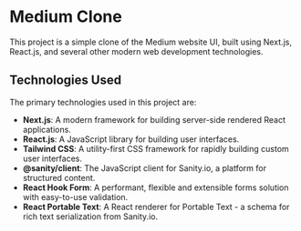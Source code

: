 # Medium Clone

This project is a simple clone of the Medium website UI, built using Next.js, React.js, and several other modern web development technologies.

## Technologies Used

The primary technologies used in this project are:

- **Next.js**: A modern framework for building server-side rendered React applications.
- **React.js**: A JavaScript library for building user interfaces.
- **Tailwind CSS**: A utility-first CSS framework for rapidly building custom user interfaces.
- **@sanity/client**: The JavaScript client for Sanity.io, a platform for structured content.
- **React Hook Form**: A performant, flexible and extensible forms solution with easy-to-use validation.
- **React Portable Text**: A React renderer for Portable Text - a schema for rich text serialization from Sanity.io.